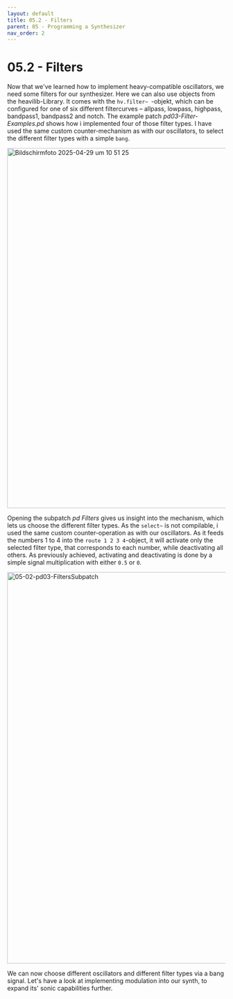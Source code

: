 ```yaml
---
layout: default
title: 05.2 - Filters
parent: 05 - Programming a Synthesizer
nav_order: 2
---
```


# 05.2 - Filters

Now that we've learned how to implement heavy-compatible oscillators, we need some filters for our synthesizer. Here we can also use objects from the heavilib-Library. It comes with the `hv.filter~ `-objekt, which can be configured for one of six different filtercurves – allpass, lowpass, highpass, bandpass1, bandpass2 and notch. The example patch _pd03-Filter-Examples.pd_ shows how i implemented four of those filter types. I have used the same custom counter-mechanism as with our oscillators, to select the different filter types with a simple `bang`. 

<img width="829" alt="Bildschirmfoto 2025-04-29 um 10 51 25" src="https://github.com/user-attachments/assets/a3af22cc-d35c-4c29-bf36-5c0147c6c7fd" />

Opening the subpatch _pd Filters_ gives us insight into the mechanism, which lets us choose the different filter types. As the `select~` is not compilable, i used the same custom counter-operation as with our oscillators. As it feeds the numbers 1 to 4 into the `route 1 2 3 4`-object, it will activate only the selected filter type, that corresponds to each number, while deactivating all others. As previously achieved, activating and deactivating is done by a simple signal multiplication with either `0.5` or ` 0 `.

<img width="901" alt="05-02-pd03-FiltersSubpatch" src="https://github.com/user-attachments/assets/1240613e-b047-4699-a10f-561f26be4ef0" />

We can now choose different oscillators and different filter types via a bang signal. Let's have a look at implementing modulation into our synth, to expand its' sonic capabilities further. 
